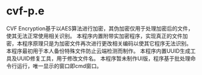 # cvf-p.e
CVF Encryption基于以AES算法进行加密，其伪加密仅用于处理加密后的文件，使其无法正常使用相关识别。
本程序内置附带实加密程序，实现真正的文件加密，本程序原理只是为加密文件再次进行更改相关编码以使其它程序无法识别。
本程序最初用于本人备份特殊文件防止云端检测而制作。
本程序内置UUID生成工具及UUID修复工具，用于修改文件名。
本程序暂未制作UI版，程序基于批处理命令行运行，唯一显示的窗口即cmd窗口。
